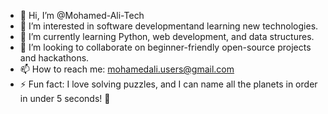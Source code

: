 - 👋 Hi, I’m @Mohamed-Ali-Tech  
- 👀 I’m interested in software developmentand learning new technologies.  
- 🌱 I’m currently learning Python, web development, and data structures.  
- 💞️ I’m looking to collaborate on beginner-friendly open-source projects and hackathons.  
- 📫 How to reach me: mohamedali.users@gmail.com  
- ⚡ Fun fact: I love solving puzzles, and I can name all the planets in order in under 5 seconds! 🚀  

<!---
Mohamed-Ali-Tech/Mohamed-Ali-Tech is a ✨ special ✨ repository because its `README.md` (this file) appears on your GitHub profile.
You can click the Preview link to take a look at your changes.
--->
